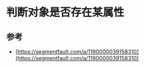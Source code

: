 # 判断对象是否存在某属性

## 参考

- [https://segmentfault.com/a/1190000039158310](https://segmentfault.com/a/1190000039158310)
